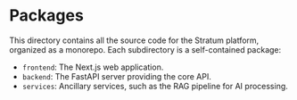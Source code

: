 # Packages

This directory contains all the source code for the Stratum platform, organized as a monorepo. Each subdirectory is a self-contained package:

- `frontend`: The Next.js web application.
- `backend`: The FastAPI server providing the core API.
- `services`: Ancillary services, such as the RAG pipeline for AI processing.
